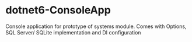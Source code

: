 # dotnet6-ConsoleApp
Console application for prototype of systems module. Comes with Options, SQL Server/ SQLite implementation and DI configuration
